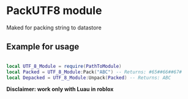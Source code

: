 # PackUTF8 module

Maked for packing string to datastore

## Example for usage

```lua

local UTF_8_Module = require(PathToModule)
local Packed = UTF_8_Module:Pack("ABC") -- Returns: #65##66##67#
local Depacked = UTF_8_Module:Unpack(Packed) -- Returns: ABC

```
**Disclaimer: work only with Luau in roblox**

